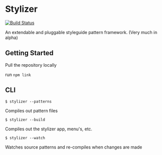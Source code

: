 # Stylizer

[![Build Status](https://travis-ci.org/Josh-Miller/stylizer.svg?branch=master)](https://travis-ci.org/Josh-Miller/stylizer)

An extendable and pluggable styleguide pattern framework. (Very much in alpha)

## Getting Started

Pull the repository locally

run ``` npm link ```


## CLI

```
$ stylizer --patterns
```
Compiles out pattern files

```
$ stylizer --build
```
Compiles out the stylizer app, menu's, etc.

```
$ stylizer --watch
```
Watches source patterns and re-compiles when changes are made
